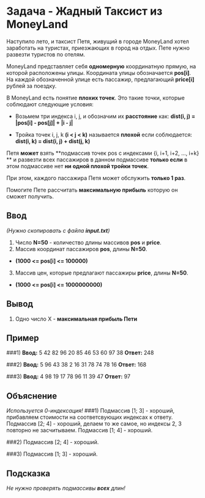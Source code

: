 # Задача - Жадный Таксист из MoneyLand
Наступило лето, и таксист Петя, живущий в городе MoneyLand хотел заработать на туристах, приезжающих в город на отдых. Пете нужно развезти туристов по отелям.

MoneyLand представляет себя **одномерную** координатную прямую, на которой расположены улицы. Координата улицы обозначается **pos[i]**.
На каждой обозначенной улице есть пассажир, предлагающий **price[i]** рублей за поездку.

В MoneyLand есть понятие **плохих точек**. Это такие точки, которые соблюдают следующие условия:
- Возьмем три индекса i, j, и обозначим их **расстояние** как:
**dist(i, j) = |pos[i] - pos[j]| + |i - j|**

- Тройка точек i, j, k **(i < j < k)** называется **плохой** если соблюдается:
**dist(i, k) = dist(i, j) + dist(j, k)**

Петя **может** взять **подмассив точек pos с индексами {i, i+1, i+2, ..., i+k} ** и развезти всех пассажиров в данном подмассиве **только если** в этом подмассиве нет **ни одной плохой тройки точек**.

При этом, каждого пассажира Петя может обслужить **только 1 раз**.

Помогите Пете рассчитать **максимальную прибыль** которую он сможет получить.

## Ввод
*(Нужно скопировать с файла **input.txt**)*
1) Число **N=50** - количество длины массивов **pos** и **price**.
2) Массив координат пассажиров **pos**, длины **N=50**.
- **(1000 <= pos[i] <= 100000)**
3) Массив цен, которые предлагают пассажиры **price**, длины **N=50**.
- **(1000 <= pos[i] <= 1000000000)**

## Вывод
1) Одно число X - **максимальная прибыль Пети**

## Пример
###1)
**Ввод:**
5
42 82 96 20 85 
46 53 60 97 38
**Ответ:**
248

###2)
**Ввод:**
5
96 43 38 2 16 
31 78 74 78 16
**Ответ:**
168

###3)
**Ввод:**
4
98 19 17 78 
96 11 39 47
**Ответ:**
97

## Объяснение
*Используется 0-индексация!*
###1)
Подмассив [1; 3] - хороший, прибавляем стоимости на соответсвующих индексах к ответу.
Подмассив [2; 4] - хороший, делаем то же самое, но индексы 2, 3 повторно не засчитываем.
Подмассив [1; 4] - хороший.

###2)
Подмассив [2; 4] - хороший.

###3)
Подмассив [1; 3] - хороший.

## Подсказка
*Не нужно проверять подмассивы **всех** длин!*
